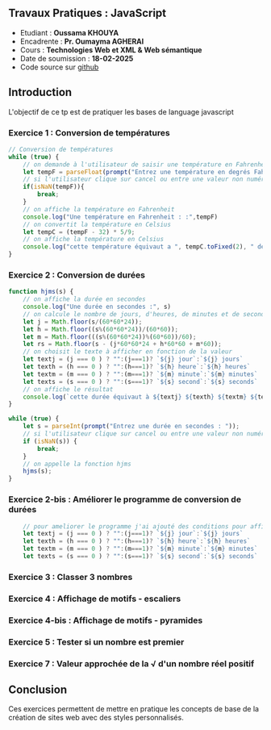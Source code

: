 ## Travaux Pratiques : JavaScript
- Etudiant : **Oussama KHOUYA**
- Encadrente : **Pr. Oumayma AGHERAI**
- Cours : **Technologies Web et XML & Web sémantique**
- Date de soumission : **18-02-2025**
- Code source sur [github](https://github.com/khouya-ai/TP-web)

## Introduction
L'objectif de ce tp est de pratiquer les bases de language javascript

### Exercice 1 : Conversion de températures
```javascript
// Conversion de températures
while (true) {
    // on demande à l'utilisateur de saisir une température en Fahrenheit
    let tempF = parseFloat(prompt("Entrez une température en degrés Fahrenheit : "));
    // si l'utilisateur clique sur cancel ou entre une valeur non numérique
    if(isNaN(tempF)){
        break;
    }
    // on affiche la température en Fahrenheit
    console.log("Une température en Fahrenheit : :",tempF)
    // on convertit la température en Celsius
    let tempC = (tempF - 32) * 5/9;
    // on affiche la température en Celsius
    console.log("cette température équivaut a ", tempC.toFixed(2), " degrés Celsius" )
}


```
### Exercice 2 : Conversion de durées
```javascript
function hjms(s) {
    // on affiche la durée en secondes
    console.log("Une durée en secondes :", s)
    // on calcule le nombre de jours, d'heures, de minutes et de secondes
    let j = Math.floor(s/(60*60*24));
    let h = Math.floor((s%(60*60*24))/(60*60));
    let m = Math.floor(((s%(60*60*24))%(60*60))/60);
    let rs = Math.floor(s - (j*60*60*24 + h*60*60 + m*60));
    // on choisit le texte à afficher en fonction de la valeur
    let textj = (j === 0 ) ? "":(j===1)? `${j} jour`:`${j} jours`
    let texth = (h === 0 ) ? "":(h===1)? `${h} heure`:`${h} heures`
    let textm = (m === 0 ) ? "":(m===1)? `${m} minute`:`${m} minutes`
    let texts = (s === 0 ) ? "":(s===1)? `${s} second`:`${s} seconds`
    // on affiche le résultat
    console.log(`cette durée équivaut à ${textj} ${texth} ${textm} ${texts} `)
}

while (true) {
    let s = parseInt(prompt("Entrez une durée en secondes : "));
    // si l'utilisateur clique sur cancel ou entre une valeur non numérique
    if (isNaN(s)) {
        break;
    }
    // on appelle la fonction hjms
    hjms(s);
}

```
### Exercice 2-bis : Améliorer le programme de conversion de durées
```javascript
    // pour ameliorer le programme j'ai ajouté des conditions pour afficher les textes en fonction de la valeur
    let textj = (j === 0 ) ? "":(j===1)? `${j} jour`:`${j} jours`
    let texth = (h === 0 ) ? "":(h===1)? `${h} heure`:`${h} heures`
    let textm = (m === 0 ) ? "":(m===1)? `${m} minute`:`${m} minutes`
    let texts = (s === 0 ) ? "":(s===1)? `${s} second`:`${s} seconds`

```
### Exercice 3 : Classer 3 nombres
### Exercice 4 : Affichage de motifs - escaliers
### Exercice 4-bis : Affichage de motifs - pyramides
### Exercice 5 : Tester si un nombre est premier
### Exercice 7 : Valeur approchée de la √ d'un nombre réel positif


## Conclusion
Ces exercices permettent de mettre en pratique les concepts de base de la création de sites web avec des styles personnalisés.